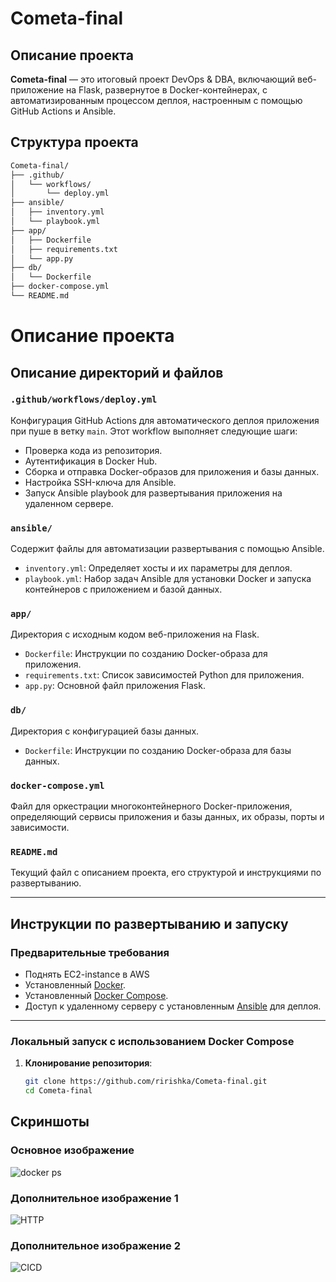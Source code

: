 # Cometa-final

## Описание проекта

**Cometa-final** — это итоговый проект DevOps & DBA, включающий веб-приложение на Flask, развернутое в Docker-контейнерах, с автоматизированным процессом деплоя, настроенным с помощью GitHub Actions и Ansible.

## Структура проекта

```bash
Cometa-final/
├── .github/
│   └── workflows/
│       └── deploy.yml
├── ansible/
│   ├── inventory.yml
│   └── playbook.yml
├── app/
│   ├── Dockerfile
│   ├── requirements.txt
│   └── app.py
├── db/
│   └── Dockerfile
├── docker-compose.yml
└── README.md
```

# Описание проекта

## Описание директорий и файлов

### `.github/workflows/deploy.yml`
Конфигурация GitHub Actions для автоматического деплоя приложения при пуше в ветку `main`. Этот workflow выполняет следующие шаги:
- Проверка кода из репозитория.
- Аутентификация в Docker Hub.
- Сборка и отправка Docker-образов для приложения и базы данных.
- Настройка SSH-ключа для Ansible.
- Запуск Ansible playbook для развертывания приложения на удаленном сервере.

### `ansible/`
Содержит файлы для автоматизации развертывания с помощью Ansible.
- `inventory.yml`: Определяет хосты и их параметры для деплоя.
- `playbook.yml`: Набор задач Ansible для установки Docker и запуска контейнеров с приложением и базой данных.

### `app/`
Директория с исходным кодом веб-приложения на Flask.
- `Dockerfile`: Инструкции по созданию Docker-образа для приложения.
- `requirements.txt`: Список зависимостей Python для приложения.
- `app.py`: Основной файл приложения Flask.

### `db/`
Директория с конфигурацией базы данных.
- `Dockerfile`: Инструкции по созданию Docker-образа для базы данных.

### `docker-compose.yml`
Файл для оркестрации многоконтейнерного Docker-приложения, определяющий сервисы приложения и базы данных, их образы, порты и зависимости.

### `README.md`
Текущий файл с описанием проекта, его структурой и инструкциями по развертыванию.

---

## Инструкции по развертыванию и запуску

### Предварительные требования
- Поднять EC2-instance в AWS
- Установленный [Docker](https://docs.docker.com/get-docker/).
- Установленный [Docker Compose](https://docs.docker.com/compose/install/).
- Доступ к удаленному серверу с установленным [Ansible](https://docs.ansible.com/ansible/latest/installation_guide/intro_installation.html) для деплоя.

---

### Локальный запуск с использованием Docker Compose

1. **Клонирование репозитория**:
   ```bash
   git clone https://github.com/ririshka/Cometa-final.git
   cd Cometa-final

## Скриншоты

### Основное изображение
![docker ps](https://github.com/ririshka/Cometa-final/blob/main/image.png)

### Дополнительное изображение 1
![HTTP](https://github.com/ririshka/Cometa-final/blob/main/image2.png)

### Дополнительное изображение 2
![CICD](https://github.com/ririshka/Cometa-final/blob/main/image3.png)
